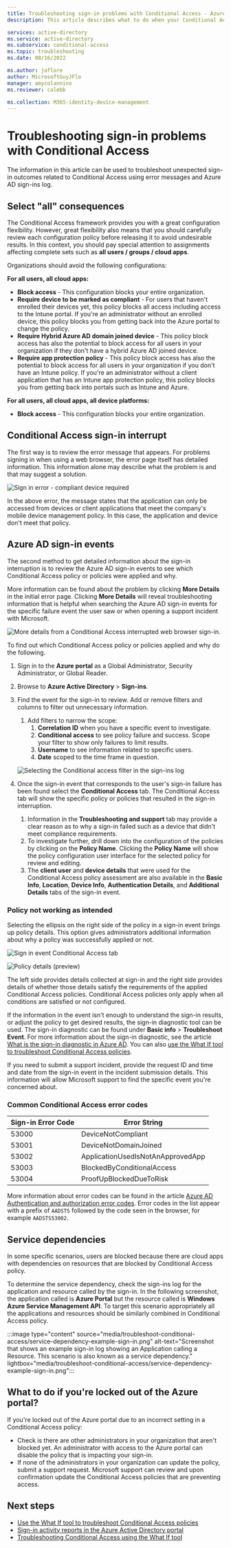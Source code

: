 ```yaml
---
title: Troubleshooting sign-in problems with Conditional Access - Azure Active Directory
description: This article describes what to do when your Conditional Access policies result in unexpected outcomes

services: active-directory
ms.service: active-directory
ms.subservice: conditional-access
ms.topic: troubleshooting
ms.date: 08/16/2022

ms.author: joflore
author: MicrosoftGuyJFlo
manager: amycolannino
ms.reviewer: calebb

ms.collection: M365-identity-device-management
---
```

# Troubleshooting sign-in problems with Conditional Access

The information in this article can be used to troubleshoot unexpected sign-in outcomes related to Conditional Access using error messages and Azure AD sign-ins log.

## Select "all" consequences

The Conditional Access framework provides you with a great configuration flexibility. However, great flexibility also means that you should carefully review each configuration policy before releasing it to avoid undesirable results. In this context, you should pay special attention to assignments affecting complete sets such as **all users / groups / cloud apps**.

Organizations should avoid the following configurations:

**For all users, all cloud apps:**

- **Block access** - This configuration blocks your entire organization.
- **Require device to be marked as compliant** - For users that haven't enrolled their devices yet, this policy blocks all access including access to the Intune portal. If you're an administrator without an enrolled device, this policy blocks you from getting back into the Azure portal to change the policy.
- **Require Hybrid Azure AD domain joined device** - This policy block access has also the potential to block access for all users in your organization if they don't have a hybrid Azure AD joined device.
- **Require app protection policy** - This policy block access has also the potential to block access for all users in your organization if you don't have an Intune policy. If you're an administrator without a client application that has an Intune app protection policy, this policy blocks you from getting back into portals such as Intune and Azure.

**For all users, all cloud apps, all device platforms:**

- **Block access** - This configuration blocks your entire organization.

## Conditional Access sign-in interrupt

The first way is to review the error message that appears. For problems signing in when using a web browser, the error page itself has detailed information. This information alone may describe what the problem is and that may suggest a solution.

![Sign in error - compliant device required](./media/troubleshoot-conditional-access/image1.png)

In the above error, the message states that the application can only be accessed from devices or client applications that meet the company's mobile device management policy. In this case, the application and device don't meet that policy.

## Azure AD sign-in events

The second method to get detailed information about the sign-in interruption is to review the Azure AD sign-in events to see which Conditional Access policy or policies were applied and why.

More information can be found about the problem by clicking **More Details** in the initial error page. Clicking **More Details** will reveal troubleshooting information that is helpful when searching the Azure AD sign-in events for the specific failure event the user saw or when opening a support incident with Microsoft.

![More details from a Conditional Access interrupted web browser sign-in.](./media/troubleshoot-conditional-access/image2.png)

To find out which Conditional Access policy or policies applied and why do the following.

1. Sign in to the **Azure portal** as a Global Administrator, Security Administrator, or Global Reader.
1. Browse to **Azure Active Directory** > **Sign-ins**.
1. Find the event for the sign-in to review. Add or remove filters and columns to filter out unnecessary information.
   1. Add filters to narrow the scope:
      1. **Correlation ID** when you have a specific event to investigate.
      1. **Conditional access** to see policy failure and success. Scope your filter to show only failures to limit results.
      1. **Username** to see information related to specific users.
      1. **Date** scoped to the time frame in question.

   ![Selecting the Conditional access filter in the sign-ins log](./media/troubleshoot-conditional-access/image3.png)

1. Once the sign-in event that corresponds to the user's sign-in failure has been found select the **Conditional Access** tab. The Conditional Access tab will show the specific policy or policies that resulted in the sign-in interruption.
   1. Information in the **Troubleshooting and support** tab may provide a clear reason as to why a sign-in failed such as a device that didn't meet compliance requirements.
   1. To investigate further, drill down into the configuration of the policies by clicking on the **Policy Name**. Clicking the **Policy Name** will show the policy configuration user interface for the selected policy for review and editing.
   1. The **client user** and **device details** that were used for the Conditional Access policy assessment are also available in the **Basic Info**, **Location**, **Device Info**, **Authentication Details**, and **Additional Details** tabs of the sign-in event.

### Policy not working as intended

Selecting the ellipsis on the right side of the policy in a sign-in event brings up policy details. This option gives administrators additional information about why a policy was successfully applied or not.

   ![Sign in event Conditional Access tab](./media/troubleshoot-conditional-access/image5.png)

   ![Policy details (preview)](./media/troubleshoot-conditional-access/policy-details.png)

The left side provides details collected at sign-in and the right side provides details of whether those details satisfy the requirements of the applied Conditional Access policies. Conditional Access policies only apply when all conditions are satisfied or not configured.

If the information in the event isn't enough to understand the sign-in results, or adjust the policy to get desired results, the sign-in diagnostic tool can be used. The sign-in diagnostic can be found under **Basic info** > **Troubleshoot Event**. For more information about the sign-in diagnostic, see the article [What is the sign-in diagnostic in Azure AD](../reports-monitoring/overview-sign-in-diagnostics.md). You can also [use the What If tool to troubleshoot Conditional Access policies](what-if-tool.md).

If you need to submit a support incident, provide the request ID and time and date from the sign-in event in the incident submission details. This information will allow Microsoft support to find the specific event you're concerned about.

### Common Conditional Access error codes

| Sign-in Error Code | Error String |
| --- | --- |
| 53000 | DeviceNotCompliant |
| 53001 | DeviceNotDomainJoined |
| 53002 | ApplicationUsedIsNotAnApprovedApp |
| 53003 | BlockedByConditionalAccess |
| 53004 | ProofUpBlockedDueToRisk |

More information about error codes can be found in the article [Azure AD Authentication and authorization error codes](../develop/reference-aadsts-error-codes.md). Error codes in the list appear with a prefix of `AADSTS` followed by the code seen in the browser, for example `AADSTS53002`.

## Service dependencies

In some specific scenarios, users are blocked because there are cloud apps with dependencies on resources that are blocked by Conditional Access policy.

To determine the service dependency, check the sign-ins log for the application and resource called by the sign-in. In the following screenshot, the application called is **Azure Portal** but the resource called is **Windows Azure Service Management API**. To target this scenario appropriately all the applications and resources should be similarly combined in Conditional Access policy.

:::image type="content" source="media/troubleshoot-conditional-access/service-dependency-example-sign-in.png" alt-text="Screenshot that shows an example sign-in log showing an Application calling a Resource. This scenario is also known as a service dependency." lightbox="media/troubleshoot-conditional-access/service-dependency-example-sign-in.png":::

## What to do if you're locked out of the Azure portal?

If you're locked out of the Azure portal due to an incorrect setting in a Conditional Access policy:

- Check is there are other administrators in your organization that aren't blocked yet. An administrator with access to the Azure portal can disable the policy that is impacting your sign-in. 
- If none of the administrators in your organization can update the policy, submit a support request. Microsoft support can review and upon confirmation update the Conditional Access policies that are preventing access.

## Next steps

- [Use the What If tool to troubleshoot Conditional Access policies](what-if-tool.md)
- [Sign-in activity reports in the Azure Active Directory portal](../reports-monitoring/concept-sign-ins.md)
- [Troubleshooting Conditional Access using the What If tool](troubleshoot-conditional-access-what-if.md)
